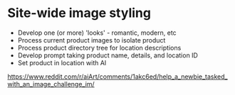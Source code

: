 # Site-wide image styling

- Develop one (or more) 'looks' - romantic, modern, etc
- Process current product images to isolate product
- Process product directory tree for location descriptions
- Develop prompt taking product name, details, and location ID
- Set product in location with AI


https://www.reddit.com/r/aiArt/comments/1akc6ed/help_a_newbie_tasked_with_an_image_challenge_im/